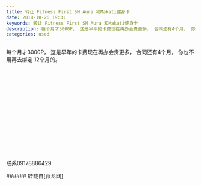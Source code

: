 ```yaml
---
title: 转让 Fitness First SM Aura 和Makati健身卡
date: 2018-10-26 19:31
keywords: 转让 Fitness First SM Aura 和Makati健身卡
description: 每个月才3000P， 这是早年的卡费现在再办会贵更多， 合同还有4个月， 你也不用再去绑定 12个月的。联系09178886429
categories: used
---
```

<td class="t_f" id="postmessage_2171725">

每个月才3000P， 这是早年的卡费现在再办会贵更多， 合同还有4个月， 你也不用再去绑定 12个月的。<br/>
<br/>
<br/>
<br/>
<img alt="" border="0" class="zoom" data-cf-modified-cf72e5b2c994cfc0c82fae91-="" file="http://www.flw.ph/data/appbyme/upload/image/201810/26/7DeFNun5IkSB.jpg" id="aimg_mKjpP" lazyloadthumb="1" onclick="" onmouseover="" src="http://www.flw.ph/data/appbyme/upload/image/201810/26/7DeFNun5IkSB.jpg"/><br/>
<br/>
<img alt="" border="0" class="zoom" data-cf-modified-cf72e5b2c994cfc0c82fae91-="" file="http://www.flw.ph/data/appbyme/upload/image/201810/26/ENM9vY8qmkGn.jpg" id="aimg_LP8ZL" lazyloadthumb="1" onclick="" onmouseover="" src="http://www.flw.ph/data/appbyme/upload/image/201810/26/ENM9vY8qmkGn.jpg"/><br/>
<br/>
<img alt="" border="0" class="zoom" data-cf-modified-cf72e5b2c994cfc0c82fae91-="" file="http://www.flw.ph/data/appbyme/upload/image/201810/26/u8hU6KVad4jh.jpg" id="aimg_JQqI5" lazyloadthumb="1" onclick="" onmouseover="" src="http://www.flw.ph/data/appbyme/upload/image/201810/26/u8hU6KVad4jh.jpg"/><br/>
<br/>
<img alt="" border="0" class="zoom" data-cf-modified-cf72e5b2c994cfc0c82fae91-="" file="http://www.flw.ph/data/appbyme/upload/image/201810/26/fLKAgYkWs1y6.jpg" id="aimg_Y7aD5" lazyloadthumb="1" onclick="" onmouseover="" src="http://www.flw.ph/data/appbyme/upload/image/201810/26/fLKAgYkWs1y6.jpg"/><br/>
<br/>
<img alt="" border="0" class="zoom" data-cf-modified-cf72e5b2c994cfc0c82fae91-="" file="http://www.flw.ph/data/appbyme/upload/image/201810/26/TLsIfK4r2AqI.jpg" id="aimg_CZauU" lazyloadthumb="1" onclick="" onmouseover="" src="http://www.flw.ph/data/appbyme/upload/image/201810/26/TLsIfK4r2AqI.jpg"/><br/>
<br/>
<img alt="" border="0" class="zoom" data-cf-modified-cf72e5b2c994cfc0c82fae91-="" file="http://www.flw.ph/data/appbyme/upload/image/201810/26/qaz2p8zh2vfk.jpg" id="aimg_sk7BB" lazyloadthumb="1" onclick="" onmouseover="" src="http://www.flw.ph/data/appbyme/upload/image/201810/26/qaz2p8zh2vfk.jpg"/><br/>
<br/>
<img alt="" border="0" class="zoom" data-cf-modified-cf72e5b2c994cfc0c82fae91-="" file="http://www.flw.ph/data/appbyme/upload/image/201810/26/Qx65dEclo8NZ.jpg" id="aimg_JI3D9" lazyloadthumb="1" onclick="" onmouseover="" src="http://www.flw.ph/data/appbyme/upload/image/201810/26/Qx65dEclo8NZ.jpg"/><br/>
<br/>
<img alt="" border="0" class="zoom" data-cf-modified-cf72e5b2c994cfc0c82fae91-="" file="http://www.flw.ph/data/appbyme/upload/image/201810/26/MhEY4gyePWXZ.jpg" id="aimg_J0z0I" lazyloadthumb="1" onclick="" onmouseover="" src="http://www.flw.ph/data/appbyme/upload/image/201810/26/MhEY4gyePWXZ.jpg"/><br/>
<br/>
<img alt="" border="0" class="zoom" data-cf-modified-cf72e5b2c994cfc0c82fae91-="" file="http://www.flw.ph/data/appbyme/upload/image/201810/26/yrIQanCQjO7p.jpg" id="aimg_CyX7A" lazyloadthumb="1" onclick="" onmouseover="" src="http://www.flw.ph/data/appbyme/upload/image/201810/26/yrIQanCQjO7p.jpg"/><br/>
<br/>
<br/>
<br/>
<br/>
联系09178886429<br/>
</td>
###### 转载自[菲龙网]